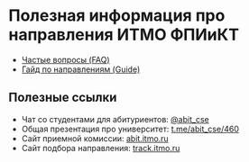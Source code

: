# Полезная информация про направления ИТМО ФПИиКТ

- [Частые вопросы (FAQ)](./faq.md)
- [Гайд по направлениям (Guide)](./guide.md)

## Полезные ссылки
- Чат со студентами для абитуриентов: [@abit_cse](https://t.me/abit_cse)
- Общая презентация про университет: [t.me/abit_cse/460](https://t.me/abit_cse/460)
- Сайт приемной комиссии: [abit.itmo.ru](https://abit.itmo.ru)
- Сайт подбора направления: [track.itmo.ru](https://track.itmo.ru)